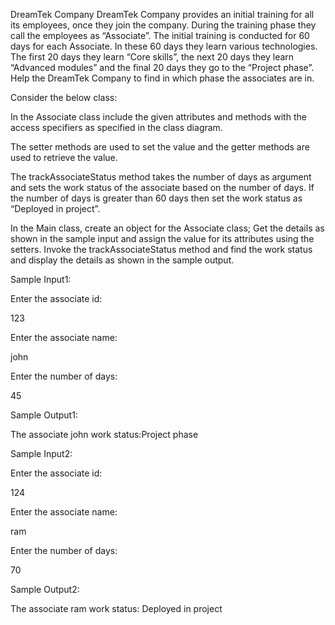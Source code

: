 DreamTek Company
DreamTek Company provides an initial training for all its employees, once they join the company. During the training phase they call the employees as “Associate”. The initial training is conducted for 60 days for each Associate. In these 60 days they learn various technologies. The first 20 days they learn “Core skills”, the next 20 days they learn “Advanced modules” and the final 20 days they go to the “Project phase”.  Help the DreamTek Company to find in which phase the associates are in.

Consider the below class:


In the Associate class include the given attributes and methods with the access specifiers as specified in the class diagram.

The setter methods are used to set the value and the getter methods are used to retrieve the value.

The trackAssociateStatus method takes the number of days as argument and sets the work status of the associate based on the number of days. If the number of days is greater than 60 days then set the work status as “Deployed in project”.

 In the Main class, create an object for the Associate class; Get the details as shown in the sample input and assign the value for its attributes using the setters. Invoke the trackAssociateStatus method and find the work status and display the details as shown in the sample output.

Sample Input1:

Enter the associate id:

123

Enter the associate name:

john

Enter the number of days:

45

 Sample Output1:

The associate john work status:Project phase

 Sample Input2:

Enter the associate id:

124

Enter the associate name:

ram

Enter the number of days:

70

 Sample Output2:

The associate ram work status: Deployed in project
